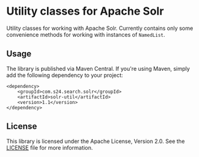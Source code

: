 # Utility classes for Apache Solr

Utility classes for working with Apache Solr. Currently contains only some convenience methods for working with
instances of `NamedList`.

## Usage

The library is published via Maven Central. If you're using Maven, simply add the following dependency to your project:

    <dependency>
        <groupId>com.s24.search.solr</groupId>
        <artifactId>solr-util</artifactId>
        <version>1.1</version>
    </dependency>

## License

This library is licensed under the Apache License, Version 2.0. See the [LICENSE](LICENSE) file for more information.

